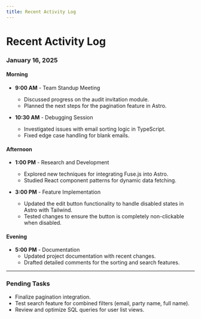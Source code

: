 ```yaml
---
title: Recent Activity Log
---
```

# Recent Activity Log

### January 16, 2025

#### Morning
- **9:00 AM** - Team Standup Meeting
  - Discussed progress on the audit invitation module.
  - Planned the next steps for the pagination feature in Astro.

- **10:30 AM** - Debugging Session
  - Investigated issues with email sorting logic in TypeScript.
  - Fixed edge case handling for blank emails.

#### Afternoon
- **1:00 PM** - Research and Development
  - Explored new techniques for integrating Fuse.js into Astro.
  - Studied React component patterns for dynamic data fetching.

- **3:00 PM** - Feature Implementation
  - Updated the edit button functionality to handle disabled states in Astro with Tailwind.
  - Tested changes to ensure the button is completely non-clickable when disabled.

#### Evening
- **5:00 PM** - Documentation
  - Updated project documentation with recent changes.
  - Drafted detailed comments for the sorting and search features.

---

### Pending Tasks
- Finalize pagination integration.
- Test search feature for combined filters (email, party name, full name).
- Review and optimize SQL queries for user list views.

